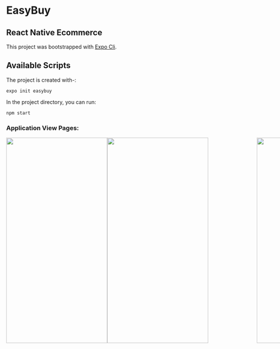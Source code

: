 # EasyBuy
## React Native Ecommerce

This project was bootstrapped with [Expo Cli](https://docs.expo.dev/workflow/expo-cli/).

## Available Scripts

The project is created with-:

```
expo init easybuy
```

In the project directory, you can run:

```
npm start
```

### Application View Pages:
<div style="display: flex;">
<img src="https://github.com/YashLT224/ecom-frontend/blob/master/assets/sc2.png" width="270" height="550"/>
 <img style="margin-right:130px" src="https://github.com/YashLT224/ecom-frontend/blob/master/assets/sc4.png" width="270" height="550"  />
 <img src="https://github.com/YashLT224/ecom-frontend/blob/master/assets/sc1.png" width="270" height="550"/>
 <img src="https://github.com/YashLT224/ecom-frontend/blob/master/assets/sc3.png" width="270" height="550"/>
 <img src="https://github.com/YashLT224/ecom-frontend/blob/master/assets/sc5.png" width="270" height="550"/>
 </div> 
 </div> 
